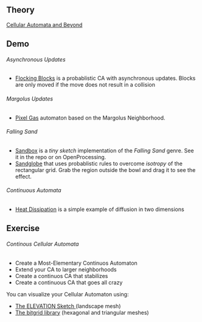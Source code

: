 

## Theory
[Cellular Automata and Beyond](theory)

## Demo

###### Asynchronous Updates
- [Flocking Blocks](demo/flocking_blocks) is a probablistic CA with asynchronous updates.
Blocks are only moved if the move does not result in a collision

###### Margolus Updates
- [Pixel Gas](demo/pixel_gas) automaton based on the Margolus Neighborhood.

###### Falling Sand
- [Sandbox](demo/sandbox) is a *tiny sketch* implementation of the *Falling Sand* genre.
See it in the repo or on OpenProcessing.
- [Sandglobe](demo/sandbowl) that uses probablistic rules to overcome *isotropy* of the rectangular grid. Grab the region outside the bowl and drag it to see the effect.

###### Continuous Automata
- [Heat Dissipation](demo/heat_dissipation) is a simple example of diffusion in two dimensions


## Exercise

###### Continous Cellular Automata
- Create a Most-Elementary Continuos Automaton
- Extend your CA to larger neighborhoods
- Create a continuos CA that stabilizes 
- Create a continuous CA that goes all crazy

You can visualize your Cellular Automaton using:

- [The ELEVATION Sketch ](exercise/Elevation/) (landscape mesh)
- [The bitgrid library](http://github.com/bitcraftlab/bitgrid) (hexagonal and triangular meshes)


